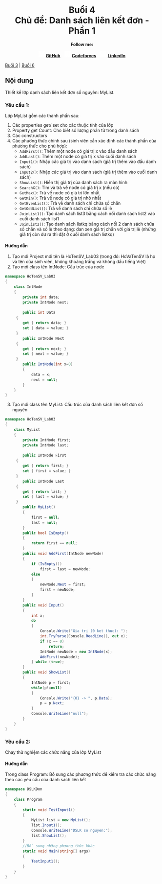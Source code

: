 <div align="center">
	<h1>Buổi 4<br>Chủ đề: Danh sách liên kết đơn - Phần 1</h1>
</div>

<div align="center">
  <p><strong>Follow me:</strong></p>
</div>

<div align="center">
  <p>
    <img src="https://github.com/k1enn/Web_Programming/blob/main/Buoi1/Bai01/images/github.png" alt="GitHub Logo" width="20" height="20" />
    <strong><a href="https://github.com/k1enn" target="_blank">GitHub</a></strong>
    <img style="padding-left: 10px;" src="https://github.com/k1enn/Web_Programming/blob/main/Buoi1/Bai01/images/codeforces.png" alt="Codeforces Logo" width="20" height="20" />
    <strong><a href="https://codeforces.com/profile/dinhtrungkien" target="_blank">Codeforces</a></strong>
    <img style="padding-left: 10px;" src="https://github.com/k1enn/Web_Programming/blob/main/Buoi1/Bai01/images/linkedin.png" alt="LinkedIn Logo" width="20" height="20" />
    <strong><a href="https://www.linkedin.com/in/k1enn/" target="_blank">LinkedIn</a></strong>
  </p>
</div>

[Buổi 3](https://github.com/k1enn/DSA/blob/main/Buoi3/buoi3.md) | [Buổi 6](https://github.com/k1enn/DSA/blob/main/Buoi6/buoi6.md)
## Nội dung
Thiết kế lớp danh sách liên kết đơn số nguyên: MyList. 
### Yêu cầu 1: 
Lớp MyList gồm các thành phần sau:
1.	 Các properties get/ set cho các thuộc tính của lớp
2.	Property get Count: Cho biết số lượng phần tử trong danh sách
3.	Các constructors
4.	Các phương thức chính sau (sinh viên cần xác định các thành phần của phương thức cho phù hợp):
    -	`AddFirst()`: Thêm một node có giá trị x vào đầu danh sách
    -	`AddLast()`: Thêm một node có giá trị x vào cuối danh sách
    -	`Input1()`: Nhập các giá trị vào danh sách (giá trị thêm vào đầu danh sách) 
    -	`Input2()`: Nhập các giá trị vào danh sách (giá trị thêm vào cuối danh sách) 
    -	`ShowList()`: Hiển thị giá trị của danh sách ra màn hình
    -	`SearchX()`: Tìm và trả về node có giá trị x (nếu có)
    -	`GetMax()`: Trả về node có giá trị lớn nhất
    -	`GetMin()`: Trả về node có giá trị nhỏ nhất
    -	`GetEvenList()`: Trả về danh sách chỉ chứa số chẵn
    -	`GetOddList()`: Trả về danh sách chỉ chứa số lẻ
    -	`JoinList1()`: Tạo danh sách list3 bằng cách nối danh sách list2 vào cuối danh sách list1
    -	`JoinList2()`: Tạo danh sách listkq bằng cách nối 2 danh sách chứa số chẵn và số lẻ theo dạng: đan xen giá trị chẵn với giá trị lẻ (những giá trị còn dư ra thì đặt ở cuối danh sách listkq) 
#### Hướng dẫn
 1.	Tạo mới Project mới tên là HoTenSV_Lab03 (trong đó: HoVaTenSV là họ và tên của sinh viên, không khoảng trắng và không dấu tiếng Việt)
2.	Tạo mới class tên IntNode: Cấu trúc của node
```cs
namespace HoTenSV_Lab03
{
    class IntNode
    {
        private int data;
        private IntNode next;

        public int Data 
	 { 
		get { return data; }
		set { data = value; }
	 }
        public IntNode Next 
	 { 
		get { return next; }
		set { next = value; }
	 }
        public IntNode(int x=0)
        {
            data = x;
            next = null;
        }
    }
}
```
3.	Tạo mới class tên MyList: Cấu trúc của danh sách liên kết đơn số nguyên
```cs
namespace HoTenSV_Lab03
{
    class MyList
    {
        private IntNode first;
        private IntNode last;

        public IntNode First 
	 { 
		get { return first; }
		set { first = value; }
	 }
        public IntNode Last 
	 { 
		get { return last; }
		set { last = value; }
	 }
        public MyList()
        {
            first = null;
            last = null;
        }
        public bool IsEmpty()
        {
            return first == null;
        }
        public void AddFirst(IntNode newNode)
        {
            if (IsEmpty())
                first = last = newNode;
            else
            {
                newNode.Next = first;
                first = newNode;
            }
        }
        public void Input()
        {
            int x;
            do
            {
                Console.Write("Gia tri (0 ket thuc): ");
                int.TryParse(Console.ReadLine(), out x);
                if (x == 0)
                    return;
                IntNode newNode = new IntNode(x);
                AddFirst(newNode);
            } while (true);
        }
        public void ShowList()
        {
            IntNode p = first;
            while(p!=null)
            {
                Console.Write("{0} -> ", p.Data);
                p = p.Next;
            }
            Console.WriteLine("null");
        }
    }
}
```
### Yêu cầu 2: 
Chạy thử nghiệm các chức năng của lớp MyList
#### Hướng dẫn
Trong class Program: Bổ sung các phương thức để kiểm tra các chức năng theo các yêu cầu của danh sách liên kết
```cs
namespace DSLKDon
{
    class Program
    {
        static void TestInput1()
        {
            MyList list = new MyList();
            list.Input1();
            Console.WriteLine("DSLK so nguyen:");
            list.ShowList();
        }
        //Bổ sung những phương thức khác
        static void Main(string[] args)
        {
            TestInput1();
        }
    }
}
```

